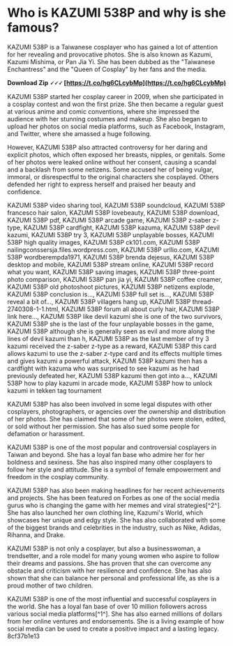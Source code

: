 # Who is KAZUMI 538P and why is she famous?
 
KAZUMI 538P is a Taiwanese cosplayer who has gained a lot of attention for her revealing and provocative photos. She is also known as Kazumi, Kazumi Mishima, or Pan Jia Yi. She has been dubbed as the "Taiwanese Enchantress" and the "Queen of Cosplay" by her fans and the media.
 
**Download Zip 🗸🗸🗸 [https://t.co/hg6CLcybMp](https://t.co/hg6CLcybMp)**


 
KAZUMI 538P started her cosplay career in 2009, when she participated in a cosplay contest and won the first prize. She then became a regular guest at various anime and comic conventions, where she impressed the audience with her stunning costumes and makeup. She also began to upload her photos on social media platforms, such as Facebook, Instagram, and Twitter, where she amassed a huge following.
 
However, KAZUMI 538P also attracted controversy for her daring and explicit photos, which often exposed her breasts, nipples, or genitals. Some of her photos were leaked online without her consent, causing a scandal and a backlash from some netizens. Some accused her of being vulgar, immoral, or disrespectful to the original characters she cosplayed. Others defended her right to express herself and praised her beauty and confidence.
 
KAZUMI 538P video sharing tool,  KAZUMI 538P soundcloud,  KAZUMI 538P francesco hair salon,  KAZUMI 538P lovebeauty,  KAZUMI 538P download,  KAZUMI 538P pdf,  KAZUMI 538P arcade game,  KAZUMI 538P z-saber z-type,  KAZUMI 538P cardfight,  KAZUMI 538P kazuma,  KAZUMI 538P devil kazumi,  KAZUMI 538P try 3,  KAZUMI 538P unplayable bosses,  KAZUMI 538P high quality images,  KAZUMI 538P ck101.com,  KAZUMI 538P nailingconssersja.files.wordpress.com,  KAZUMI 538P urllio.com,  KAZUMI 538P wordberempda1971,  KAZUMI 538P brenda dejesus,  KAZUMI 538P desktop and mobile,  KAZUMI 538P stream online,  KAZUMI 538P record what you want,  KAZUMI 538P saving images,  KAZUMI 538P three-point photo comparison,  KAZUMI 538P pan jia yi,  KAZUMI 538P coffee creamer,  KAZUMI 538P old photoshoot pictures,  KAZUMI 538P netizens explode,  KAZUMI 538P conclusion is...,  KAZUMI 538P full set is...,  KAZUMI 538P reveal a bit of...,  KAZUMI 538P villagers hang up,  KAZUMI 538P thread-2740308-1-1.html,  KAZUMI 538P forum all about curly hair,  KAZUMI 538P link here...,  KAZUMI 538P like devil kazumi she is one of the two survivors,  KAZUMI 538P she is the last of the four unplayable bosses in the game,  KAZUMI 538P although she is generally seen as evil and more along the lines of devil kazumi than h,  KAZUMI 538P as the last member of try 3 kazumi received the z-saber z-type as a reward,  KAZUMI 538P this card allows kazumi to use the z-saber z-type card and its effects multiple times and gives kazumi a powerful attack,  KAZUMI 538P kazumi then has a cardfight with kazuma who was surprised to see kazumi as he had previously defeated her,  KAZUMI 538P kazumi then got into a...,  KAZUMI 538P how to play kazumi in arcade mode,  KAZUMI 538P how to unlock kazumi in tekken tag tournament
 
KAZUMI 538P has also been involved in some legal disputes with other cosplayers, photographers, or agencies over the ownership and distribution of her photos. She has claimed that some of her photos were stolen, edited, or sold without her permission. She has also sued some people for defamation or harassment.
 
KAZUMI 538P is one of the most popular and controversial cosplayers in Taiwan and beyond. She has a loyal fan base who admire her for her boldness and sexiness. She has also inspired many other cosplayers to follow her style and attitude. She is a symbol of female empowerment and freedom in the cosplay community.
  
KAZUMI 538P has also been making headlines for her recent achievements and projects. She has been featured on Forbes as one of the social media gurus who is changing the game with her memes and viral strategies[^2^]. She has also launched her own clothing line, Kazumi's World, which showcases her unique and edgy style. She has also collaborated with some of the biggest brands and celebrities in the industry, such as Nike, Adidas, Rihanna, and Drake.
 
KAZUMI 538P is not only a cosplayer, but also a businesswoman, a trendsetter, and a role model for many young women who aspire to follow their dreams and passions. She has proven that she can overcome any obstacle and criticism with her resilience and confidence. She has also shown that she can balance her personal and professional life, as she is a proud mother of two children.
 
KAZUMI 538P is one of the most influential and successful cosplayers in the world. She has a loyal fan base of over 10 million followers across various social media platforms[^1^]. She has also earned millions of dollars from her online ventures and endorsements. She is a living example of how social media can be used to create a positive impact and a lasting legacy.
 8cf37b1e13
 
